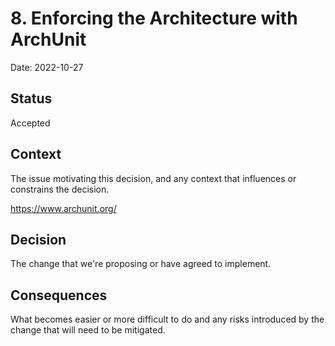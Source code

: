 # 8. Enforcing the Architecture with ArchUnit

Date: 2022-10-27

## Status

Accepted

## Context

The issue motivating this decision, and any context that influences or constrains the decision.

https://www.archunit.org/

## Decision

The change that we're proposing or have agreed to implement.

## Consequences

What becomes easier or more difficult to do and any risks introduced by the change that will need to be mitigated.
